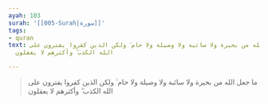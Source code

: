 ```yaml
---
ayah: 103
surah: '[[005-Surah|سورة]]'
tags:
- quran
text: ما جعل الله من بحيرة ولا سائبة ولا وصيلة ولا حام ۙ ولكن الذين كفروا يفترون على
  الله الكذب ۖ وأكثرهم لا يعقلون

---
```

> ما جعل الله من بحيرة ولا سائبة ولا وصيلة ولا حام ۙ ولكن الذين كفروا يفترون على الله الكذب ۖ وأكثرهم لا يعقلون
